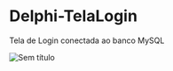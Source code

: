 # Delphi-TelaLogin
Tela de Login conectada ao banco MySQL


![Sem título](https://user-images.githubusercontent.com/101216376/187544032-4f729a79-7407-4f96-a047-d24dbdeb0936.png)
